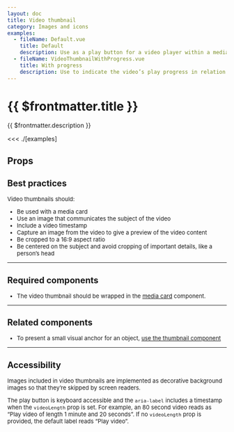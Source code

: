 ```yaml
---
layout: doc
title: Video thumbnail
category: Images and icons
examples:
  - fileName: Default.vue
    title: Default
    description: Use as a play button for a video player within a media card.
  - fileName: VideoThumbnailWithProgress.vue
    title: With progress
    description: Use to indicate the video’s play progress in relation to its duration.
---
```


# {{ $frontmatter.title }}

<Lede>

{{ $frontmatter.description }}

</Lede>

<Examples>

<<< ./[examples]

</Examples>

## Props

<PropsTable />

<div style="font-size: 0.8125rem">

## Best practices

Video thumbnails should:

- Be used with a media card
- Use an image that communicates the subject of the video
- Include a video timestamp
- Capture an image from the video to give a preview of the video content
- Be cropped to a 16:9 aspect ratio
- Be centered on the subject and avoid cropping of important details, like a person’s head

---

## Required components

- The video thumbnail should be wrapped in the [media card](/components/MediaCard) component.

---

## Related components

- To present a small visual anchor for an object, [use the thumbnail component](/components/Thumbnail)

---

## Accessibility

Images included in video thumbnails are implemented as decorative background images so that they’re skipped by screen readers.

The play button is keyboard accessible and the `aria-label` includes a timestamp when the `videoLength` prop is set. For example, an 80 second video reads as “Play video of length 1 minute and 20 seconds”. If no `videoLength` prop is provided, the default label reads “Play video”.

</div>
